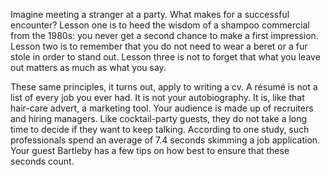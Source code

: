 Imagine meeting a stranger at a party. What makes for a successful encounter? Lesson one is to heed the wisdom of a shampoo commercial from the 1980s: you never get a second chance to make a first impression. Lesson two is to remember that you do not need to wear a beret or a fur stole in order to stand out. Lesson three is not to forget that what you leave out matters as much as what you say.

These same principles, it turns out, apply to writing a cv. A résumé is not a list of every job you ever had. It is not your autobiography. It is, like that hair-care advert, a marketing tool. Your audience is made up of recruiters and hiring managers. Like cocktail-party guests, they do not take a long time to decide if they want to keep talking. According to one study, such professionals spend an average of 7.4 seconds skimming a job application. Your guest Bartleby has a few tips on how best to ensure that these seconds count.